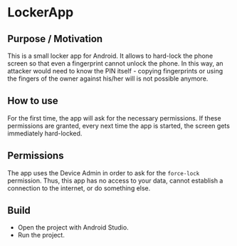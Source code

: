 # LockerApp

## Purpose / Motivation
This is a small locker app for Android. It allows to hard-lock the phone screen so that even a fingerprint cannot unlock the phone. In this way, an attacker would need to know the PIN itself  - copying fingerprints or using the fingers of the owner against his/her will is not possible anymore.

## How to use
For the first time, the app will ask for the necessary permissions. If these permissions are granted, every next time the app is started, the screen gets immediately hard-locked.

## Permissions
The app uses the Device Admin in order to ask for the ``force-lock`` permission. Thus, this app has no access to your data, cannot establish a connection to the internet, or do something else.

## Build
 * Open the project with Android Studio.
 * Run the project.